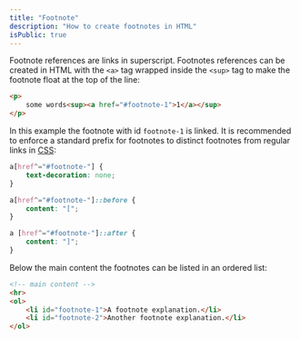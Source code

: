 ```yaml
---
title: "Footnote"
description: "How to create footnotes in HTML"
isPublic: true
---
```


Footnote references are links in superscript.
Footnotes references can be created in HTML with the `<a>` tag wrapped
inside the `<sup>` tag to make the footnote float at the top of the line:

```html
<p>
    some words<sup><a href="#footnote-1">1</a></sup>
</p>
```

In this example the footnote with id `footnote-1` is linked.
It is recommended to enforce a standard prefix for footnotes
to distinct footnotes from regular links in [CSS](css):

```css
a[href^="#footnote-"] {
    text-decoration: none;
}

a[href^="#footnote-"]::before {
    content: "[";
}

a [href^="#footnote-"]::after {
    content: "]";
}
```

Below the main content the footnotes can be listed in an ordered list:

```html
<!-- main content -->
<hr>
<ol>
    <li id="footnote-1">A footnote explanation.</li>
    <li id="footnote-2">Another footnote explanation.</li>
</ol>
```
